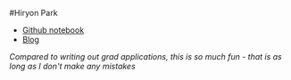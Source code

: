 #Hiryon Park

+ [Github notebook](https://github.com/hiryonpark/First-Research-Notebook.git)
+ [Blog](http://snowycicada.com/)

*Compared to writing out grad applications, this is so much fun - that is as long as I don't make any mistakes*
